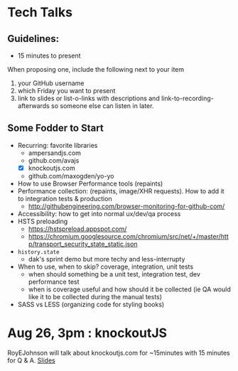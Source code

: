 # Tech Talks

## Guidelines:

- 15 minutes to present

When proposing one, include the following next to your item

1. your GitHub username
1. which Friday you want to present
1. link to slides or list-o-links with descriptions and link-to-recording-afterwards so someone else can listen in later.


## Some Fodder to Start

- Recurring: favorite libraries
    - ampersandjs.com
    - github.com/avajs
    - [x] knockoutjs.com
    - github.com/maxogden/yo-yo
- How to use Browser Performance tools (repaints)
- Performance collection: (repaints, image/XHR requests). How to add it to integration tests & production 
    - http://githubengineering.com/browser-monitoring-for-github-com/
- Accessibility: how to get into normal ux/dev/qa process
- HSTS preloading
    - https://hstspreload.appspot.com/
    - https://chromium.googlesource.com/chromium/src/net/+/master/http/transport_security_state_static.json
- `history.state`
    - dak's sprint demo but more techy and less-interrupty
- When to use, when to skip? coverage, integration, unit tests
    - when should something be a unit test, integration test, dev performance test
    - when is coverage useful and how should it be collected (ie QA would like it to be collected during the manual tests)
- SASS vs LESS (organizing code for styling books)


# Aug 26, 3pm : knockoutJS

RoyEJohnson will talk about knockoutjs.com for ~15minutes with 15 minutes for Q & A. [Slides](https://docs.google.com/presentation/d/1XqYxSkoIFAUdkSfmFvHeD5zwqiI384sFitTe9UAkGgI/edit?usp=sharing)
